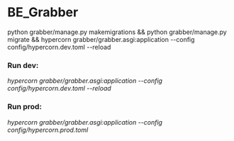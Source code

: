 # BE_Grabber


python grabber/manage.py makemigrations && python grabber/manage.py migrate && hypercorn grabber/grabber.asgi:application --config config/hypercorn.dev.toml --reload

### Run dev: 
_hypercorn grabber/grabber.asgi:application --config config/hypercorn.dev.toml --reload_

### Run prod:
_hypercorn grabber/grabber.asgi:application --config config/hypercorn.prod.toml_




